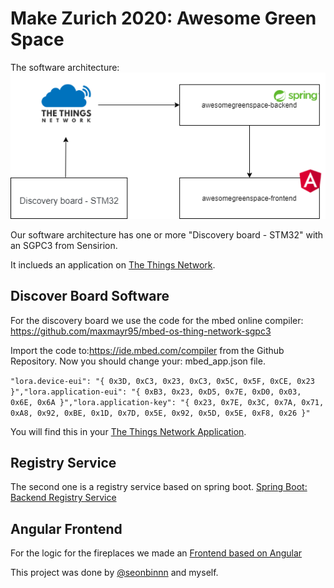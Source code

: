 # Make Zurich 2020: Awesome Green Space

The software architecture:
![Software Architecture](https://github.com/maxmayr95/make-zurich2020-awesome-green-space/raw/main/images/software_architecture.png)

Our software architecture has one or more "Discovery board - STM32" with an SGPC3 from Sensirion.

It inclueds an application on [The Things Network](https://www.thethingsnetwork.org/).

## Discover Board Software
For the discovery board we use the code for the mbed online compiler: https://github.com/maxmayr95/mbed-os-thing-network-sgpc3

Import the code to:https://ide.mbed.com/compiler from the Github Repository. Now you should change your: mbed_app.json file. 

`"lora.device-eui": "{ 0x3D, 0xC3, 0x23, 0xC3, 0x5C, 0x5F, 0xCE, 0x23 }","lora.application-eui": "{ 0xB3, 0x23, 0xD5, 0x7E, 0xD0, 0x03, 0x6E, 0x6A }","lora.application-key": "{ 0x23, 0x7E, 0x3C, 0x7A, 0x71, 0xA8, 0x92, 0xBE, 0x1D, 0x7D, 0x5E, 0x92, 0x5D, 0x5E, 0xF8, 0x26 }"`

You will find this in your [The Things Network Application](https://www.thethingsnetwork.org/).

## Registry Service

The second one is a registry service based on spring boot. [Spring Boot: Backend Registry Service](https://github.com/maxmayr95/awesomegreenspace-backend)

## Angular Frontend

For the logic for the fireplaces we made an [Frontend based on Angular](https://github.com/maxmayr95/awesomegreenspace-frontend)
          
This project was done by [@seonbinnn](https://github.com/seonbinnn) and myself.
